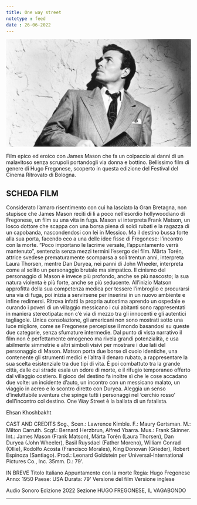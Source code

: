 ```yaml
---
title: One way street
notetype : feed
date : 26-06-2022
---
```


![One way street](/assets/foto/2022/bologna_oneway.png)

Film epico ed eroico con James Mason che fa un colpaccio ai danni di un malavitoso senza scrupoli portandogli via donna e bottino.
Bellissimo film di genere di Hugo Fregonese, scoperto in questa edizione del Festival del Cinema Ritrovato di Bologna.


## SCHEDA FILM
Considerato l’amaro risentimento con cui ha lasciato la Gran Bretagna, non stupisce che James Mason reciti di lì a poco nell’esordio hollywoodiano di Fregonese, un film su una vita in fuga. Mason vi interpreta Frank Matson, un losco dottore che scappa con una borsa piena di soldi rubati e la ragazza di un capobanda, nascondendosi con lei in Messico. Ma il destino bussa forte alla sua porta, facendo eco a una delle idee fisse di Fregonese: l’incontro con la morte. “Poco importano le lacrime versate, l’appuntamento verrà mantenuto”, sentenzia senza mezzi termini l’esergo del film.
Märta Torén, attrice svedese prematuramente scomparsa a soli trentun anni, interpreta Laura Thorsen, mentre Dan Duryea, nei panni di John Wheeler, interpreta come al solito un personaggio brutale ma simpatico. Il cinismo del personaggio di Mason è invece più profondo, anche se più nascosto; la sua natura violenta è più forte, anche se più seducente. All’inizio Matson approfitta della sua competenza medica per tessere l’imbroglio e procurarsi una via di fuga, poi inizia a servirsene per inserirsi in un nuovo ambiente e infine redimersi. Ritrova infatti la propria autostima aprendo un ospedale e curando i poveri di un villaggio messicano i cui abitanti sono rappresentati in maniera stereotipata: non c’è via di mezzo tra gli innocenti e gli autentici tagliagole. Unica consolazione, gli americani non sono mostrati sotto una luce migliore, come se Fregonese percepisse il mondo basandosi su queste due categorie, senza sfumature intermedie.
Dal punto di vista narrativo il film non è perfettamente omogeneo ma rivela grandi potenzialità, e usa abilmente simmetrie e altri simboli visivi per mostrare i due lati del personaggio di Mason. Matson porta due borse di cuoio identiche, una contenente gli strumenti medici e l’altra il denaro rubato, a rappresentare la sua scelta esistenziale tra due tipi di vita. È poi combattuto tra la grande città, dalle cui strade esala un odore di morte, e il rifugio temporaneo offerto dal villaggio costiero. Il gioco del destino fa inoltre sì che le cose accadano due volte: un incidente d’auto, un incontro con un messicano malato, un viaggio in aereo e lo scontro diretto con Duryea. Aleggia un senso d’ineluttabile sventura che spinge tutti i personaggi nel ‘cerchio rosso’ dell’incontro col destino. One Way Street è la ballata di un fatalista.

Ehsan Khoshbakht

CAST AND CREDITS
Sog., Scen.: Lawrence Kimble. F.: Maury Gertsman. M.: Milton Carruth. Scgf.: Bernard Herzbrun, Alfred Ybarra. Mus.: Frank Skinner. Int.: James Mason (Frank Matson), Märta Torén (Laura Thorsen), Dan Duryea (John Wheeler), Basil Ruysdael (Father Moreno), William Conrad (Ollie), Rodolfo Acosta (Francisco Morales), King Donovan (Grieder), Robert Espinoza (Santiago). Prod.: Leonard Goldstein per Universal-International Pictures Co., Inc. 35mm. D.: 79’. 

IN BREVE
Titolo Italiano
Appuntamento con la morte
Regia: Hugo Fregonese
Anno: 1950
Paese: USA
Durata: 79'
Versione del film
Versione inglese

Audio
Sonoro
Edizione
2022
Sezione
HUGO FREGONESE, IL VAGABONDO

---